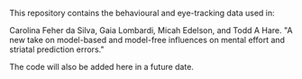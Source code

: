 This repository contains the behavioural and eye-tracking data used in:

Carolina Feher da Silva, Gaia Lombardi, Micah Edelson, and Todd A Hare. "A new take on model-based and model-free influences on
mental effort and striatal prediction errors."

The code will also be added here in a future date.
